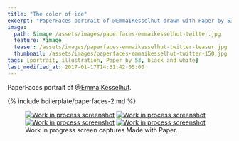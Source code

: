 ```yaml
---
title: "The color of ice"
excerpt: "PaperFaces portrait of @EmmaIKesselhut drawn with Paper by 53 on an iPad."
image: 
  path: &image /assets/images/paperfaces-emmaikesselhut-twitter.jpg 
  feature: *image
  teaser: /assets/images/paperfaces-emmaikesselhut-twitter-teaser.jpg
  thumbnail: /assets/images/paperfaces-emmaikesselhut-twitter-150.jpg
tags: [portrait, illustration, Paper by 53, black and white]
last_modified_at: 2017-01-17T14:31:42-05:00
---
```


PaperFaces portrait of [@EmmaIKesselhut](http://twitter.com/EmmaIKesselhut).

{% include boilerplate/paperfaces-2.md %}

<figure class="third">
	<a href="{{ site.url }}/assets/images/paperfaces-emmaikesselhut-process-1-lg.jpg"><img src="{{ site.url }}/assets/images/paperfaces-emmaikesselhut-process-1-600.jpg" alt="Work in process screenshot"></a>
	<a href="{{ site.url }}/assets/images/paperfaces-emmaikesselhut-process-2-lg.jpg"><img src="{{ site.url }}/assets/images/paperfaces-emmaikesselhut-process-2-600.jpg" alt="Work in process screenshot"></a>
	<a href="{{ site.url }}/assets/images/paperfaces-emmaikesselhut-process-3-lg.jpg"><img src="{{ site.url }}/assets/images/paperfaces-emmaikesselhut-process-3-600.jpg" alt="Work in process screenshot"></a>
	<a href="{{ site.url }}/assets/images/paperfaces-emmaikesselhut-process-4-lg.jpg"><img src="{{ site.url }}/assets/images/paperfaces-emmaikesselhut-process-4-600.jpg" alt="Work in process screenshot"></a>
	<figcaption>Work in progress screen captures Made with Paper.</figcaption>
</figure>
